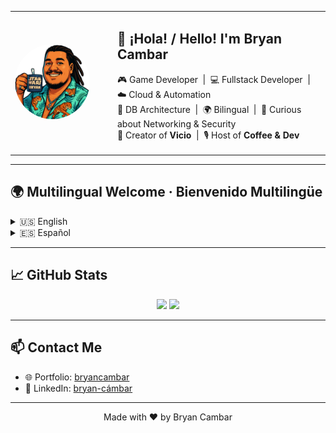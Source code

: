 <table width="100%">
  <tr>
    <td width="150">
      <img src="assets/Avatar.png" width="120" style="border-radius: 50%;" alt="Avatar" />
    </td>
    <td>
      <h2>👋 ¡Hola! / Hello! I'm Bryan Cambar</h2>
      <p>
        🎮 Game Developer &nbsp;|&nbsp; 💻 Fullstack Developer &nbsp;|&nbsp; ☁️ Cloud & Automation  
        <br/>
        🧠 DB Architecture &nbsp;|&nbsp; 🌍 Bilingual &nbsp;|&nbsp; 🔐 Curious about Networking & Security  
        <br/>
        🚀 Creator of <strong>Vicio</strong> &nbsp;|&nbsp; 🎙️ Host of <strong>Coffee & Dev</strong>
      </p>
    </td>
  </tr>
</table>

---

## 🌍 Multilingual Welcome · Bienvenido Multilingüe

<details>
  <summary>🇺🇸 English</summary>

Hi! I'm **Bryan**, a Systems Engineer with a strong background in software and game development.  
Over the years, I've built experience in:

- 🎮 **Game Development**: Unreal Engine, C++, asset integration
- 🧱 **Web Development**: Node.js, FastAPI, Django, SQL, TailwindCSS, Next.js, Astro, Docker
- - 🧠 **Database Design**: I’m passionate about relational database modeling and performance tuning (SQL Server, PostgreSQL, MySQL)
- ☁️ **Automation & Cloud**: AWS, Azure, Terraform, Jenkins, CI/CD pipelines
- 🔐 **Networking & Security**: Basic knowledge with growing interest in becoming an expert


I love solving real-world problems with scalable architecture and clean, maintainable code.  
Whether it’s building backend APIs, integrating with external services, or designing game logic, I bring both creativity and structure.

---

### 🚀 Creator of [**Vicio**](#) (in development)

An ambitious project built with multiple technologies, designed to deliver an immersive experience through both mobile and web applications. I lead the architecture and development of the platform.

---

### 🎙️ Host & Creator of [**Coffee & Dev**](http://www.youtube.com/@CoffeeDev-j7i)

A podcast where we talk about the real, day-to-day life of software developers — from burnout and motivation, to career paths and technology trends.

📬 **Let’s connect** — If you’re building something impactful and need someone who delivers, I’m ready.

</details>

<details>
  <summary>🇪🇸 Español</summary>

¡Hola! Soy **Bryan**, Ingeniero en Sistemas con sólida experiencia en desarrollo de software y videojuegos.  
A lo largo de los años, he trabajado en:

- 🎮 **Desarrollo de Videojuegos**: Unreal Engine, C++, integración de assets
- 🧱 **Desarrollo Web**: Node.js, FastAPI, Django, SQL, TailwindCSS, Next.js, Astro, Docker
- ☁️ **Automatización y Cloud**: AWS, Azure, Terraform, Jenkins, pipelines CI/CD
- 🔐 **Redes y Seguridad**: Conocimientos básicos, pero gran interés por especializarme más
- 🧠 **Diseño de Bases de Datos**: Me apasiona el modelado relacional y la optimización de consultas (SQL Server, PostgreSQL, MySQL)

Me encanta resolver problemas reales con arquitectura escalable y código limpio.  
Ya sea construyendo APIs, conectando servicios externos o programando la lógica de un videojuego, aporto creatividad y estructura.

---

### 🚀 Creador de [**Vicio**](#) (en desarrollo)

Un proyecto ambicioso desarrollado con múltiples tecnologías, pensado para ofrecer una experiencia inmersiva tanto en plataformas móviles como web. Lidero la arquitectura y el desarrollo del sistema.

---

### 🎙️ Creador y parte de [**Coffee & Dev**](#)

Un podcast donde hablamos sobre el día a día real de los desarrolladores de software — desde el burnout y la motivación, hasta trayectorias profesionales y tendencias tecnológicas.

📬 **Contáctame** — Si estás desarrollando algo importante y necesitas a alguien que cumpla, estoy listo.

</details>



---

## 📈 GitHub Stats

<p align="center">
  <img src="https://github-readme-stats.vercel.app/api?username=BryanCambar30" />
  <img src="https://github-readme-stats.vercel.app/api/top-langs/?username=BryanCambar30&layout=compact&theme=tokyonight" />
</p>

---

## 📫 Contact Me

- 🌐 Portfolio: [bryancambar](https://bryancambar.netlify.app/)
- 💼 LinkedIn: [bryan-cámbar](https://www.linkedin.com/in/bryan-c%C3%A1mbar/)

---

<p align="center">Made with ❤️ by Bryan Cambar</p>